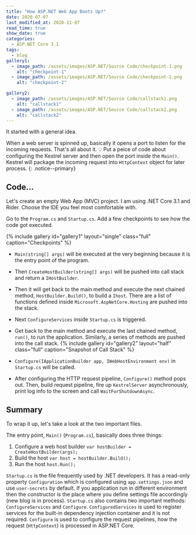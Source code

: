 ```yaml
---
title: "How ASP.NET Web App Boots Up?"
date: 2020-07-07
last_modified_at: 2020-11-07
read_time: true
show_date: true
categories:
  - ASP.NET Core 3.1
tags:
  - blog
gallery1:
  - image_path: /assets/images/ASP.NET/Source Code/checkpoint-1.png
    alt: "checkpoint-1"
  - image_path: /assets/images/ASP.NET/Source Code/checkpoint-2.png
    alt: "checkpoint-2"

gallery2:
  - image_path: /assets/images/ASP.NET/Source Code/callstack1.png
    alt: "callstack1"
  - image_path: /assets/images/ASP.NET/Source Code/callstack2.png
    alt: "callstack2"
---
```


It started with a general idea.

When a web server is spinned up, basically it opens a port to listen for the incoming requests. That's all about it. 💡 Put a peice of code about configuring the Kestrel server and then open the port inside the `Main()`. Kestrel will package the incoming request into `HttpContext` object for later process.
{: .notice--primary}

## Code...

Let's create an empty Web App (MVC) project. I am using .NET Core 3.1 and Rider. Choose the IDE you feel most comfortable with.

Go to the `Program.cs` and `Startup.cs`. Add a few checkpoints to see how the code got executed.

{% include gallery id="gallery1" layout="single" class="full" caption="Checkpoints" %}

- `Main(string[] args)` will be executed at the very beginning because it is the entry point of the program.

- Then `CreateHostBuilder(string[] args)` will be pushed into call stack and return a `IHostBuilder`.

- Then it will get back to the main method and execute the next chained method, `HostBuilder.Build()`, to build a `Ihost`. There are a list of functions defined inside `Microsoft.AspNetCore.Hosting` are pushed into the stack.

- Next `ConfigureServices` inside `Startup.cs` is triggered.

- Get back to the main method and execute the last chained method, `run()`, to run the application. Similarly, a series of methods are pushed into the call stack.
  {% include gallery id="gallery2" layout="half" class="full" caption="Snapshot of Call Stack" %}

- `Configure(IApplicationBuilder app, IWebHostEnvironment env)` in `Startup.cs` will be called.

- After configuring the HTTP request pipeline, `Configure()` method pops out. Then, build request pipeline, fire up `KestrelServer` asynchronously, print log info to the screen and call `WaitForShutdownAsync`.
  <img src="{{ site.url }}{{ site.baseurl }}/assets/images/ASP.NET/Source Code/console1.png" alt="" class="full">

## Summary

To wrap it up, let's take a look at the two important files.

The entry point, `Main()` (`Program.cs`), basically does three things:

1. Configure a web host builder `var hostBuilder = CreateHostBuilder(args);`
2. Build the host `var host = hostBuilder.Build();`
3. Run the host `host.Run();`

`Startup.cs` is the file frequently used by .NET developers. It has a read-only property `Configuration` which is configured using `app.settings.json` and use `user-secrets` by default. If you application run in different environment then the constructor is the place where you define settings file accordingly (new blog is in process). `Startup.cs` also contains two important methods: `ConfigureServices` and `Configure`. `ConfiguredServices` is used to register services for the built-in dependency injection container and it is not required. `Configure` is used to configure the request pipelines, how the request (`HttpContext`) is processed in ASP.NET Core.
